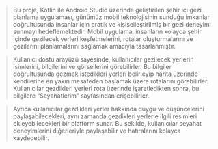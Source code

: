 
> Bu proje, Kotlin ile Android Studio üzerinde geliştirilen şehir içi gezi planlama 
uygulaması, günümüz mobil teknolojisinin sunduğu imkanlar doğrultusunda insanlar için 
pratik ve kişiselleştirilmiş bir gezi deneyimi sunmayı hedeflemektedir. Mobil uygulama, 
insanların kolayca şehir içinde gezilecek yerleri keşfetmelerini, rotalar oluşturmalarını ve 
gezilerini planlamalarını sağlamak amacıyla tasarlanmıştır. 
  
> Kullanıcı dostu arayüzü sayesinde, kullanıcılar gezilecek yerlerin isimlerini, 
bilgilerini ve görsellerini görebilirler. Bu bilgiler doğrultusunda gezmek istedikleri yerleri 
belirleyip harita üzerinde kendilerine en yakın mesafeden başlamak üzere rotalarını 
görebilirler. Kullanıcılar gezdikleri yerleri rota üzerinde işaretledikten sonra, bu bilgilere 
“Seyahatlerim” sayfasından erişebilirler.

> Ayrıca kullanıcılar gezdikleri yerler hakkında duygu ve düşüncelerini 
paylaşabilecekleri, aynı zamanda gezdikleri yerlerle ilgili resimleri ekleyebilecekleri bir 
platform sunar. Bu şekilde, kullanıcılar seyahat deneyimlerini diğerleriyle paylaşabilir ve 
hatıralarını kolayca kaydedebilir. 
